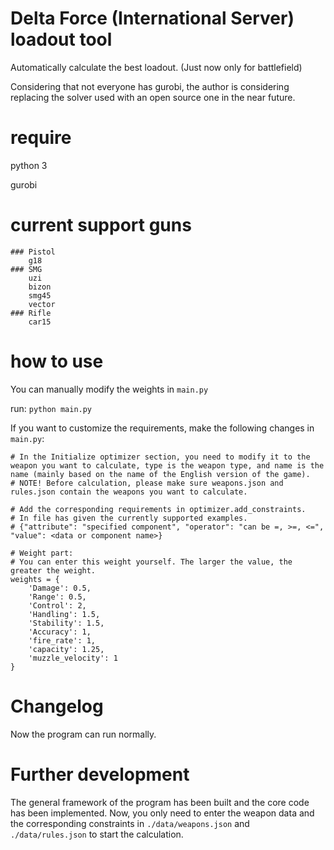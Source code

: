 <!--
 * @Author: @ydzat
 * @Date: 2024-12-13 17:21:20
 * @LastEditors: @ydzat
 * @LastEditTime: 2024-12-16 02:27:01
 * @Description: 
-->
# Delta Force (International Server) loadout tool
Automatically calculate the best loadout. (Just now only for battlefield)

Considering that not everyone has gurobi, the author is considering replacing the solver used with an open source one in the near future.

# require
python 3

gurobi

# current support guns
```
### Pistol
    g18
### SMG
    uzi
    bizon
    smg45
    vector
### Rifle
    car15
```


# how to use
You can manually modify the weights in `main.py`

run:
`python main.py`

If you want to customize the requirements, make the following changes in `main.py`:

```
# In the Initialize optimizer section, you need to modify it to the weapon you want to calculate, type is the weapon type, and name is the name (mainly based on the name of the English version of the game).
# NOTE! Before calculation, please make sure weapons.json and rules.json contain the weapons you want to calculate.

# Add the corresponding requirements in optimizer.add_constraints. 
# In file has given the currently supported examples.
# {"attribute": "specified component", "operator": "can be =, >=, <=", "value": <data or component name>}

# Weight part: 
# You can enter this weight yourself. The larger the value, the greater the weight.
weights = {
    'Damage': 0.5,
    'Range': 0.5,
    'Control': 2,
    'Handling': 1.5,
    'Stability': 1.5,
    'Accuracy': 1,
    'fire_rate': 1,
    'capacity': 1.25,
    'muzzle_velocity': 1
}
```

# Changelog
Now the program can run normally. 

# Further development
The general framework of the program has been built and the core code has been implemented. Now, you only need to enter the weapon data and the corresponding constraints in `./data/weapons.json` and `./data/rules.json` to start the calculation.


